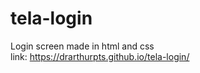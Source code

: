 # tela-login
Login screen made in html and css
<br>
link: https://drarthurpts.github.io/tela-login/

 
